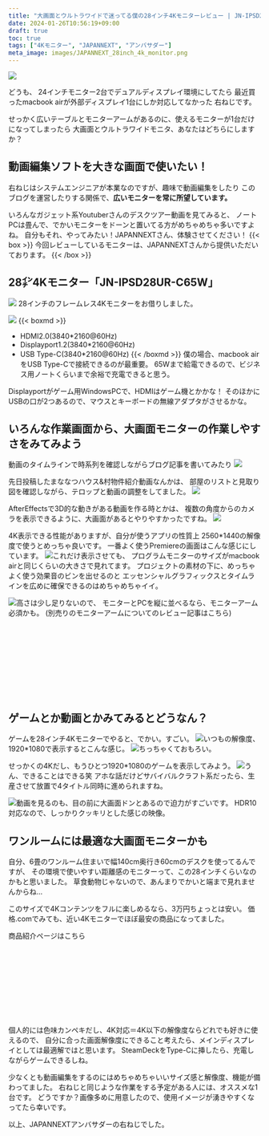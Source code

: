 ```yaml
---
title: "大画面とウルトラワイドで迷ってる僕の28インチ4Kモニターレビュー | JN-IPSD28UR-C65W"
date: 2024-01-26T10:56:19+09:00
draft: true
toc: true
tags: ["4Kモニター", "JAPANNEXT", "アンバサダー"]
meta_image: images/JAPANNEXT_28inch_4k_monitor.png
---
```

![](https://pbs.twimg.com/media/GEwGbPPbAAAL08m?format=jpg&name=4096x4096)

どうも、
24インチモニター2台でデュアルディスプレイ環境にしてたら
最近買ったmacbook airが外部ディスプレイ1台にしか対応してなかった
右ねじです。

せっかく広いテーブルとモニターアームがあるのに、使えるモニターが1台だけになってしまったら
大画面とウルトラワイドモニタ、あなたはどちらにしますか？

<!--more-->

## 動画編集ソフトを大きな画面で使いたい！
右ねじはシステムエンジニアが本業なのですが、趣味で動画編集をしたり
このブログを運営したりする関係で、**広いモニターを常に所望しています。**

いろんなガジェット系Youtuberさんのデスクツアー動画を見てみると、
ノートPCは畳んで、でかいモニターをドーンと置いてる方がめちゃめちゃ多いですよね。
自分もそれ、やってみたい！JAPANNEXTさん、体験させてください！
{{< box >}}
今回レビューしているモニターは、JAPANNEXTさんから提供いただいております。
{{< /box >}}

## 28㌅4Kモニター「JN-IPSD28UR-C65W」
![](https://pbs.twimg.com/media/GEiH18JaIAAeU0L?format=jpg&name=large)
28インチのフレームレス4Kモニターをお借りしました。

![](https://pbs.twimg.com/media/GEiF3_xbgAEjV-0?format=jpg&name=large)
{{< boxmd >}}
- HDMI2.0(3840*2160@60Hz)
- Displayport1.2(3840*2160@60Hz)
- USB Type-C(3840*2160@60Hz)
{{< /boxmd >}}
僕の場合、macbook airをUSB Type-Cで接続できるのが最重要。
65Wまで給電できるので、ビジネス用ノートくらいまで余裕で充電できると思う。

Displayportがゲーム用WindowsPCで、HDMIはゲーム機とかかな！
そのほかにUSBの口が2つあるので、マウスとキーボードの無線アダプタがさせるかな。

## いろんな作業画面から、大画面モニターの作業しやすさをみてみよう

動画のタイムラインで時系列を確認しながらブログ記事を書いてみたり
![](https://pbs.twimg.com/media/GEiFPVFbQAAYI2z?format=jpg&name=large)

先日投稿したまななつハウス&村物件紹介動画なんかは、
部屋のリストと見取り図を確認しながら、テロップと動画の調整をしてました。
![](https://pbs.twimg.com/media/GExGcrkawAAIHTT?format=jpg&name=large)

AfterEffectsで3D的な動きがある動画を作る時とかは、
複数の角度からのカメラを表示できるように、大画面があるとやりやすかったですね。
![](https://pbs.twimg.com/media/GEiGWV0bkAAsdzh?format=jpg&name=large)

4K表示できる性能がありますが、自分が使うアプリの性質上
2560*1440の解像度で使うとめっちゃ良いです。
一番よく使うPremiereの画面はこんな感じにしています。
![](https://pbs.twimg.com/media/GExJ8FUbsAA2UPn?format=jpg&name=large)これだけ表示させても、
プログラムモニターのサイズがmacbook airと同じくらいの大きさで見れてます。
プロジェクトの素材の下に、めっちゃよく使う効果音のビンを出せるのと
エッセンシャルグラフィックスとタイムラインを広めに確保できるのはめちゃめちゃイイ。

![](https://pbs.twimg.com/media/GEiGlfda0AABnBp?format=jpg&name=large)高さは少し足りないので、
モニターとPCを縦に並べるなら、モニターアーム必須かも。
(別売りのモニターアームについてのレビュー記事はこちら)
<div class="iframely-embed"><div class="iframely-responsive" style="height: 140px; padding-bottom: 0;"><a href="https://www.rightscrew.com/ja/posts/2024-01-25-japannext-ambassador/" data-iframely-url="//iframely.net/2uJUinX?card=small"></a></div></div><script async src="//iframely.net/embed.js"></script>

## ゲームとか動画とかみてみるとどうなん？
ゲームを28インチ4Kモニターでやると、でかい。すごい。
![](https://pbs.twimg.com/media/GEiFXtha0AERA9m?format=jpg&name=large)いつもの解像度、1920*1080で表示するとこんな感じ。
![](https://pbs.twimg.com/media/GEiFaDsb0AE8sM_?format=jpg&name=large)ちっちゃくておもろい。

せっかくの4Kだし、もうひとつ1920*1080のゲームを表示してみよう。
![](https://pbs.twimg.com/media/GEiFeEWbIAA5m8Z?format=jpg&name=large)うん、できることはできる笑
アホな話だけどサバイバルクラフト系だったら、生産させて放置で4タイトル同時に進められますね。

![](https://pbs.twimg.com/media/GEiGOLlbIAApFl-?format=jpg&name=large)動画を見るのも、目の前に大画面ドンとあるので迫力がすごいです。
HDR10対応なので、しっかりクッキリとした感じの映像。

## ワンルームには最適な大画面モニターかも

自分、6畳のワンルーム住まいで幅140cm奥行き60cmのデスクを使ってるんですが、
その環境で使いやすい距離感のモニターって、この28インチくらいなのかもと思いました。
草食動物じゃないので、あんまりでかいと端まで見れませんからね…

このサイズで4Kコンテンツをフルに楽しめるなら、3万円ちょっとは安い。
価格.comでみても、近い4Kモニターでほぼ最安の商品になってました。

商品紹介ページはこちら
<div class="iframely-embed"><div class="iframely-responsive" style="height: 140px; padding-bottom: 0;"><a href="https://jp.japannext.com/products/jn-ipsd28ur-c65w" data-iframely-url="//iframely.net/ZYp3K64"></a></div></div><script async src="//iframely.net/embed.js"></script>

個人的には色味カンペキだし、4K対応＝4K以下の解像度ならどれでも好きに使えるので、
自分に合った画面解像度にできること考えたら、メインディスプレイとしては最適解ではと思います。
SteamDeckをType-Cに挿したら、充電しながらゲームできるしね。

少なくとも動画編集をするのにはめちゃめちゃいいサイズ感と解像度、機能が備わってました。
右ねじと同じような作業をする予定がある人には、オススメな1台です。
どうですか？画像多めに用意したので、使用イメージが湧きやすくなってたら幸いです。

以上、JAPANNEXTアンバサダーの右ねじでした。
